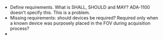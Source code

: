 - Define requirements. What is SHALL, SHOULD and MAY? ADA-1100 doesn't specify this. This is a problem.
- Missing requirements: should devices be required? Required only when a known device was purposely placed in the FOV during acquisition process? 
- 